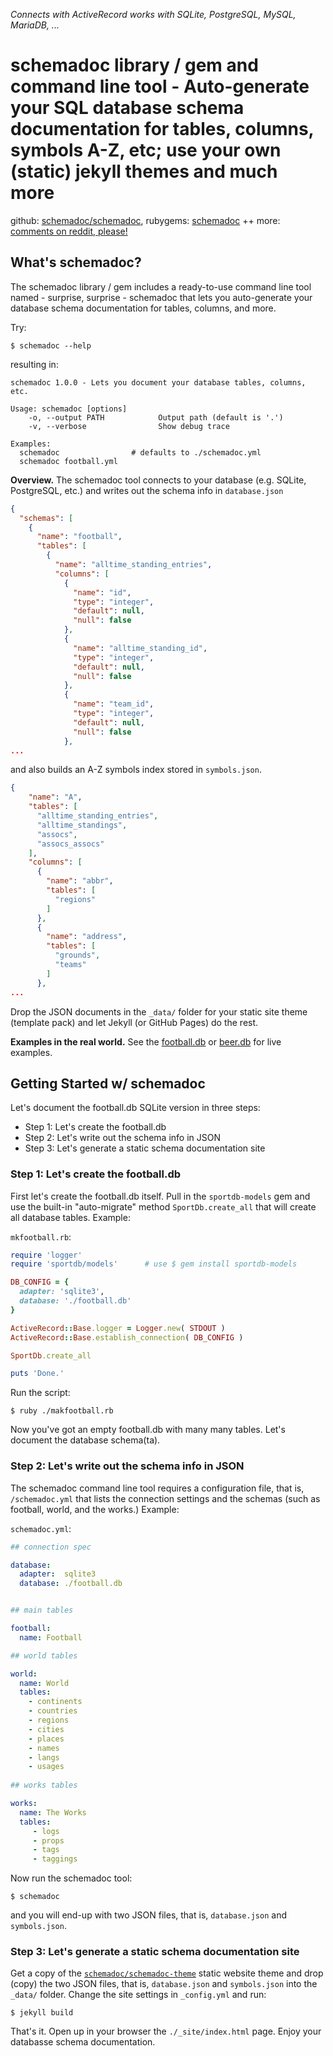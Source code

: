 _Connects with ActiveRecord works with SQLite, PostgreSQL, MySQL, MariaDB, ..._

# schemadoc library / gem and command line tool - Auto-generate your SQL database schema documentation for tables, columns, symbols A-Z, etc; use your own (static) jekyll themes and much more


github: [schemadoc/schemadoc](https://github.com/schemadoc/schemadoc),
rubygems: [schemadoc](https://rubygems.org/gems/schemadoc) ++
more: [comments on reddit, please!](https://www.reddit.com/r/ruby/comments/7jnkdc/day_13_ruby_advent_calendar_2017_schemadoc/)



## What's schemadoc?

The schemadoc library / gem includes a ready-to-use command line tool named - surprise,
surprise - schemadoc that lets you auto-generate your database schema documentation
for tables, columns, and more.

Try:

```
$ schemadoc --help
```

resulting in:

```
schemadoc 1.0.0 - Lets you document your database tables, columns, etc.

Usage: schemadoc [options]
    -o, --output PATH            Output path (default is '.')
    -v, --verbose                Show debug trace

Examples:
  schemadoc                # defaults to ./schemadoc.yml
  schemadoc football.yml
```


**Overview.** The schemadoc tool connects to your database (e.g. SQLite, PostgreSQL, etc.)
and writes out the schema info in `database.json`

``` json
{
  "schemas": [
    {
      "name": "football",
      "tables": [
        {
          "name": "alltime_standing_entries",
          "columns": [
            {
              "name": "id",
              "type": "integer",
              "default": null,
              "null": false
            },
            {
              "name": "alltime_standing_id",
              "type": "integer",
              "default": null,
              "null": false
            },
            {
              "name": "team_id",
              "type": "integer",
              "default": null,
              "null": false
            },
...
```

and also builds an A-Z symbols index stored in `symbols.json`.

``` json
{
    "name": "A",
    "tables": [
      "alltime_standing_entries",
      "alltime_standings",
      "assocs",
      "assocs_assocs"
    ],
    "columns": [
      {
        "name": "abbr",
        "tables": [
          "regions"
        ]
      },
      {
        "name": "address",
        "tables": [
          "grounds",
          "teams"
        ]
      },
...
```

Drop the JSON documents in the `_data/` folder for your static
site theme (template pack) and let Jekyll (or GitHub Pages) do the rest.

**Examples in the real world.**  See the [football.db](http://openfootball.github.io/schema/)
or [beer.db](http://openbeer.github.io/schema/) for live examples.



## Getting Started w/ schemadoc

Let's document the football.db SQLite version in three steps:

- Step 1: Let's create the football.db
- Step 2: Let's write out the schema info in JSON
- Step 3: Let's generate a static schema documentation site 


### Step 1: Let's create the football.db

First let's create the football.db itself. Pull in the `sportdb-models` gem
and use the built-in "auto-migrate" method `SportDb.create_all` that will create all database tables.
Example:

`mkfootball.rb`:

``` ruby
require 'logger'
require 'sportdb/models'      # use $ gem install sportdb-models

DB_CONFIG = {
  adapter: 'sqlite3',
  database: './football.db'
}

ActiveRecord::Base.logger = Logger.new( STDOUT )
ActiveRecord::Base.establish_connection( DB_CONFIG )

SportDb.create_all

puts 'Done.'
```

Run the script:

```
$ ruby ./makfootball.rb
```

Now you've got an empty football.db with many many tables. Let's document the database schema(ta).


###  Step 2: Let's write out the schema info in JSON

The schemadoc command line tool requires a configuration file, that is, `/schemadoc.yml`
that lists the connection settings and the schemas (such as football, world, and the works.) Example:

`schemadoc.yml`:

``` yaml
## connection spec

database:
  adapter:  sqlite3
  database: ./football.db


## main tables

football:
  name: Football

## world tables

world:
  name: World
  tables:
    - continents
    - countries
    - regions
    - cities
    - places
    - names
    - langs
    - usages
    
## works tables

works:
  name: The Works
  tables:
     - logs
     - props
     - tags
     - taggings
```

Now run the schemadoc tool:

```
$ schemadoc
```

and you will end-up with two JSON files, that is, `database.json` and `symbols.json`.



### Step 3: Let's generate a static schema documentation site

Get a copy of the [`schemadoc/schemadoc-theme`](https://github.com/schemadoc/schemadoc-theme) static website theme
and drop (copy) the two JSON files, that is, `database.json` and `symbols.json` 
into the `_data/` folder. Change the site settings in `_config.yml` and run:

```
$ jekyll build
```

That's it. Open up in your browser the `./_site/index.html` page.
Enjoy your databasse schema documentation.

